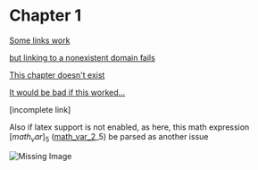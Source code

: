 # Chapter 1

[Some links work](./chapter_1.md)

[but linking to a nonexistent domain fails](http://this-doesnt-exist.com.au.nz.us/)

[This chapter doesn't exist](./foo/bar/baz.html)

[It would be bad if this worked...](../../../../../../../../../../../../etc/shadow)

[incomplete link]

Also if latex support is not enabled, as here, this math expression $[math_var]_5$ \([math_var_2](latex_with_latex_support_disabled)_5\) be parsed as another issue

![Missing Image](./asdf.png)
